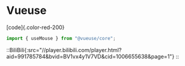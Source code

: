 # Vueuse

[code]{.color-red-200}

<!--more-->

```ts
import { useMouse } from "@vueuse/core";
```

::BiliBili{:src="//player.bilibili.com/player.html?aid=991785784&bvid=BV1vx4y1V7VD&cid=1006655638&page=1"}
::
